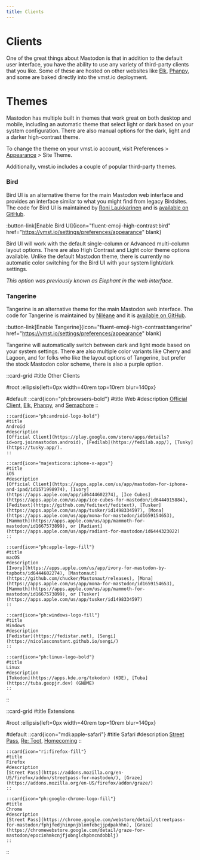 ```yaml
---
title: Clients
---
```


# Clients

One of the great things about Mastodon is that in addition to the default user interface, you have the ability to use any variety of third-party clients that you like.
Some of these are hosted on other websites like [Elk](https://elk.zone/), [Phanpy](https://phanpy.social), and some are baked directly into the vmst.io deployment.

# Themes

Mastodon has multiple built in themes that work great on both desktop and mobile, including an automatic theme that select light or dark based on your system configuration.
There are also manual options for the dark, light and a darker high-contrast theme.

To change the theme on your vmst.io account, visit Preferences > [Appearance](https://vmst.io/settings/preferences/appearance) > Site Theme.

Additionally, vmst.io includes a couple of popular third-party themes.

### Bird

Bird UI is an alternative theme for the main Mastodon web interface and provides an interface similar to what you might find from legacy Birdsites.
The code for Bird UI is maintained by [Roni Laukkarinen](https://vmst.io/@rolle@mementomori.social) and is [available on GitHub](https://github.com/ronilaukkarinen/mastodon-bird-ui).

:button-link[Enable Bird UI]{icon="fluent-emoji-high-contrast:bird" href="https://vmst.io/settings/preferences/appearance" blank}

Bird UI will work with the default single-column or Advanced multi-column layout options.
There are also High Contrast and Light color theme options available.
Unlike the default Mastodon theme, there is currently no automatic color switching for the Bird UI with your system light/dark settings.

_This option was previously known as Elephant in the web interface_.

### Tangerine

Tangerine is an alternative theme for the main Mastodon web interface.
The code for Tangerine is maintained by [Niléane](https://vmst.io/@nileane@nileane.fr) and it is [available on GitHub](https://github.com/nileane/TangerineUI-for-Mastodon).

:button-link[Enable Tangerine]{icon="fluent-emoji-high-contrast:tangerine" href="https://vmst.io/settings/preferences/appearance" blank}

Tangerine will automatically switch between dark and light mode based on your system settings.
There are also multiple color variants like Cherry and Lagoon, and for folks who like the layout options of Tangerine, but prefer the stock Mastodon color scheme, there is also a purple option.

::card-grid
#title
Other Clients

#root
:ellipsis{left=0px width=40rem top=10rem blur=140px}

#default
    ::card{icon="ph:browsers-bold"}
    #title
    Web
    #description
    [Official Client](https://vmst.io), [Elk](https://elk.zone/), [Phanpy](https://phanpy.social), and [Semaphore](https://semaphore.social)
    ::

    ::card{icon="ph:android-logo-bold"}
    #title
    Android
    #description
    [Official Client](https://play.google.com/store/apps/details?id=org.joinmastodon.android), [Fedilab](https://fedilab.app/), [Tusky](https://tusky.app/).
    ::

    ::card{icon="majesticons:iphone-x-apps"}
    #title
    iOS
    #description
    [Official Client](https://apps.apple.com/us/app/mastodon-for-iphone-and-ipad/id1571998974), [Ivory](https://apps.apple.com/app/id6444602274), [Ice Cubes](https://apps.apple.com/us/app/ice-cubes-for-mastodon/id6444915884), [Feditext](https://github.com/feditext/feditext), [Tusker](https://apps.apple.com/us/app/tusker/id1498334597), [Mona](https://apps.apple.com/us/app/mona-for-mastodon/id1659154653), [Mammoth](https://apps.apple.com/us/app/mammoth-for-mastodon/id1667573899), or [Radiant](https://apps.apple.com/us/app/radiant-for-mastodon/id6444323022)
    ::

    ::card{icon="ph:apple-logo-fill"}
    #title
    macOS
    #description
    [Ivory](https://apps.apple.com/us/app/ivory-for-mastodon-by-tapbots/id6444602274), [Mastonaut](https://github.com/chucker/Mastonaut/releases), [Mona](https://apps.apple.com/us/app/mona-for-mastodon/id1659154653), [Mammoth](https://apps.apple.com/us/app/mammoth-for-mastodon/id1667573899), or [Tusker](https://apps.apple.com/us/app/tusker/id1498334597)
    ::

    ::card{icon="ph:windows-logo-fill"}
    #title
    Windows
    #description
    [Fedistar](https://fedistar.net), [Sengi](https://nicolasconstant.github.io/sengi/)
    ::

    ::card{icon="ph:linux-logo-bold"}
    #title
    Linux
    #description
    [Tokodon](https://apps.kde.org/tokodon) (KDE), [Tuba](https://tuba.geopjr.dev) (GNOME)
    ::
::

::card-grid
#title
Extensions

#root
:ellipsis{left=0px width=40rem top=10rem blur=140px}

#default
    ::card{icon="mdi:apple-safari"}
    #title
    Safari
    #description
    [Street Pass](https://apps.apple.com/us/app/streetpass-for-mastodon/id6446224821?mt=12), [Re: Toot](https://apps.apple.com/us/app/re-toot/id1661697436), [Homecoming](https://apps.apple.com/us/app/homecoming-for-mastodon/id1666139593)
    ::

    ::card{icon="ri:firefox-fill"}
    #title
    Firefox
    #description
    [Street Pass](https://addons.mozilla.org/en-US/firefox/addon/streetpass-for-mastodon/), [Graze](https://addons.mozilla.org/en-US/firefox/addon/graze/)
    ::

    ::card{icon="ph:google-chrome-logo-fill"}
    #title
    Chrome
    #description
    [Street Pass](https://chrome.google.com/webstore/detail/streetpass-for-mastodon/fphjfedjhinpnjblomfebcjjpdpakhhn), [Graze](https://chromewebstore.google.com/detail/graze-for-mastodon/epocinhmkcnjfjobnglchpbncndobblj)
    ::
::
